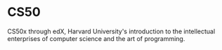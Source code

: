 # CS50

CS50x through edX, Harvard University's introduction to the intellectual enterprises of computer science and the art of programming.
